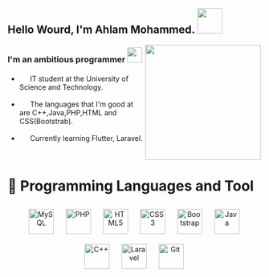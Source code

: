 <h2>  Hello Wourd, I'm Ahlam Mohammed. <img src="https://media.giphy.com/media/mGcNjsfWAjY5AEZNw6/giphy.gif" width="50"></h2> 
   <img align='right' src="https://media.giphy.com/media/UVZ1M8bVwpaF7MTYNk/giphy.gif" width="230">
 <h3 align="left">I'm an ambitious programmer <img src="https://media.giphy.com/media/irv7qwknRUyWYqtMJL/giphy.gif" width="30">  </h3>  
    




- <img src="https://media.giphy.com/media/ihZH2vOfn02gs9i1U9/giphy.gif" width="17">   IT student at the University of Science and Technology.  
  

- <img src="https://media.giphy.com/media/ihZH2vOfn02gs9i1U9/giphy.gif" width="17">   The languages that I'm good at are C++,Java,PHP,HTML and CSS(Bootstrab).

- <img src="https://media.giphy.com/media/YPQ62IX4xd60xJDaBu/giphy.gif" width="17">   Currently learning Flutter, Laravel.
   
<br/>  



# 💜 Programming Languages and Tool
<div align="center">  
<img style="margin: 10px" src="https://profilinator.rishav.dev/skills-assets/mysql-original-wordmark.svg" alt="MySQL" height="50" />  
<img style="margin: 10px" src="https://profilinator.rishav.dev/skills-assets/php-original.svg" alt="PHP" height="50" />  
<img style="margin: 10px" src="https://profilinator.rishav.dev/skills-assets/html5-original-wordmark.svg" alt="HTML5" height="50" />  
<img style="margin: 10px" src="https://profilinator.rishav.dev/skills-assets/css3-original-wordmark.svg" alt="CSS3" height="50" />
  <img style="margin: 10px" src="https://profilinator.rishav.dev/skills-assets/bootstrap-plain.svg" alt="Bootstrap"  height="50" />  
<img style="margin: 10px" src="https://profilinator.rishav.dev/skills-assets/java-original-wordmark.svg" alt="Java" height="50" />    
<img style="margin: 10px" src="https://profilinator.rishav.dev/skills-assets/cplusplus-original.svg" alt="C++" height="50" /> 
<img style="margin: 10px"  src="https://profilinator.rishav.dev/skills-assets/laravel-plain-wordmark.svg" alt="Laravel"  height="50" />  
  <img style="margin: 10px" src="https://profilinator.rishav.dev/skills-assets/git-scm-icon.svg" alt="Git" height="50" />
</div>
<br />
